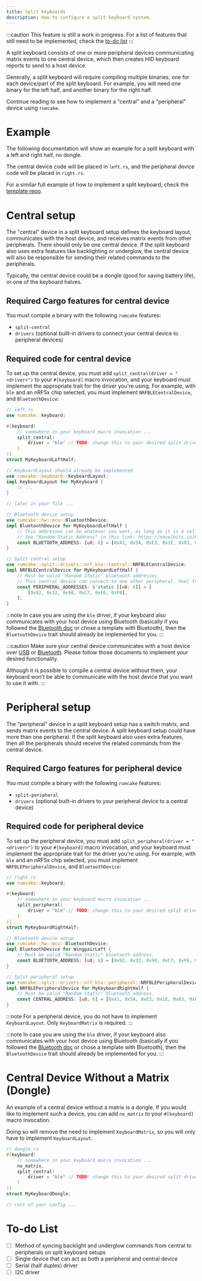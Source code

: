 ```yaml
---
title: Split keyboards
description: How to configure a split keyboard system.
---
```


:::caution
This feature is still a work in progress. For a list of features that still need
to be implemented, check the [to-do list](#to-do-list)
:::

A split keyboard consists of one or more peripheral devices communicating matrix events to
one central device, which then creates HID keyboard reports to send to a host device.

Generally, a split keyboard will require compiling multiple binaries, one for each
device/part of the split keyboard. For example, you will need one binary for
the left half, and another binary for the right half.

Continue reading to see how to implement a "central" and a "peripheral" device using `rumcake`.

# Example

The following documentation will show an example for a split keyboard with a left and right half,
no dongle.

The central device code will be placed in `left.rs`, and the peripheral device code will be
placed in `right.rs`.

For a similar full example of how to implement a split keyboard, check the
[template repo](https://github.com/Univa/rumcake-templates).

# Central setup

The "central" device in a split keyboard setup defines the keyboard layout, communicates with the host device, and receives matrix events from other peripherals. There should only be one central device.
If the split keyboard also uses extra features like backlighting or underglow, the central device will also be responsible for sending their related commands to the peripherals.

Typically, the central device could be a dongle (good for saving battery life), or one of the keyboard halves.

## Required Cargo features for central device

You must compile a binary with the following `rumcake` features:

- `split-central`
- `drivers` (optional built-in drivers to connect your central device to peripheral devices)

## Required code for central device

To set up the central device, you must add `split_central(driver = "<driver>")` to your `#[keyboard]` macro invocation,
and your keyboard must implement the appropriate trait for the driver you're using. For example, with `ble` and an nRF5x
chip selected, you must implement `NRFBLECentralDevice`, and `BluetoothDevice`:

```rust ins={6-8,20-37}
// left.rs
use rumcake::keyboard;

#[keyboard(
    // somewhere in your keyboard macro invocation ...
    split_central(
        driver = "ble" // TODO: change this to your desired split driver, and implement the appropriate trait
    )
)]
struct MyKeyboardLeftHalf;

// KeyboardLayout should already be implemented
use rumcake::keyboard::KeyboardLayout;
impl KeyboardLayout for MyKeyboard {
    // ...
}

// later in your file ...

// Bluetooth device setup
use rumcake::hw::mcu::BluetoothDevice;
impl BluetoothDevice for MyKeyboardLeftHalf {
    // This addresses can be whatever you want, as long as it is a valid "Random Static" bluetooth addresses.
    // See "Random Static Address" in this link: https://novelbits.io/bluetooth-address-privacy-ble/
    const BLUETOOTH_ADDRESS: [u8; 6] = [0x41, 0x5A, 0xE3, 0x1E, 0x83, 0xE7]; // TODO: Change this to something else
}

// Split central setup
use rumcake::split::drivers::nrf_ble::central::NRFBLECentralDevice;
impl NRFBLECentralDevice for MyKeyboardLeftHalf {
    // Must be valid "Random Static" bluetooth addresses.
    // This central device can connect to one other peripheral. Feel free to add more addresses to connect more peripherals.
    const PERIPHERAL_ADDRESSES: &'static [[u8; 6]] = [
        [0x92, 0x32, 0x98, 0xC7, 0xF6, 0xF8],
    ];
}
```

:::note
In case you are using the `ble` driver, if your keyboard also communicates with your host device using Bluetooth
(basically if you followed the [Bluetooth doc](../feature-bluetooth-host/) or chose a template with Bluetooth),
then the `BluetoothDevice` trait should already be implemented for you.
:::

:::caution
Make sure your central device communicates with a host device over [USB](../feature-usb-host/)
or [Bluetooth](../feature-bluetooth-host/). Please follow those documents to implement
your desired functionality.

Although it is possible to compile a central device without them, your keyboard won't
be able to communicate with the host device that you want to use it with.
:::

# Peripheral setup

The "peripheral" device in a split keyboard setup has a switch matrix, and sends matrix events to the central device. A split keyboard setup could have more than one peripheral.
If the split keyboard also uses extra features, then all the peripherals should receive the related commands from the central device.

## Required Cargo features for peripheral device

You must compile a binary with the following `rumcake` features:

- `split-peripheral`
- `drivers` (optional built-in drivers to your peripheral device to a central device)

## Required code for peripheral device

To set up the peripheral device, you must add `split_peripheral(driver = "<driver>")` to your `#[keyboard]` macro invocation,
and your keyboard must implement the appropriate trait for the driver you're using. For example, with `ble` and an nRF5x chip
selected, you must implement `NRFBLEPeripheralDevice`, and `BluetoothDevice`:

```rust ins={6-8,12-24}
// right.rs
use rumcake::keyboard;

#[keyboard(
    // somewhere in your keyboard macro invocation ...
    split_peripheral(
        driver = "ble" // TODO: change this to your desired split driver, and implement the appropriate trait below
    )
)]
struct MyKeyboardRightHalf;

// Bluetooth device setup
use rumcake::hw::mcu::BluetoothDevice;
impl BluetoothDevice for WingpairLeft {
    // Must be valid "Random Static" bluetooth address.
    const BLUETOOTH_ADDRESS: [u8; 6] = [0x92, 0x32, 0x98, 0xC7, 0xF6, 0xF8]; // TODO: Change this to something else
}

// Split peripheral setup
use rumcake::split::drivers::nrf_ble::peripheral::NRFBLEPeripheralDevice;
impl NRFBLEPeripheralDevice for MyKeyboardRightHalf {
    // Must be valid "Random Static" bluetooth address.
    const CENTRAL_ADDRESS: [u8; 6] = [0x41, 0x5A, 0xE3, 0x1E, 0x83, 0xE7]; // Must match the BLUETOOTH_ADDRESS specified in the left half
}
```

:::note
For a peripheral device, you do not have to implement `KeyboardLayout`. Only `KeyboardMatrix` is required.
:::

:::note
In case you are using the `ble` driver, if your keyboard also communicates with your host device using Bluetooth
(basically if you followed the [Bluetooth doc](../feature-bluetooth-host/) or chose a template with Bluetooth),
then the `BluetoothDevice` trait should already be implemented for you.
:::

# Central Device Without a Matrix (Dongle)

An example of a central device without a matrix is a dongle. If you would like
to implement such a device, you can add `no_matrix` to your `#[keyboard]` macro invocation.

Doing so will remove the need to implement `KeyboardMatrix`, so you will only have to implement
`KeyboardLayout`.

```rust ins={3}
// dongle.rs
#[keyboard(
    // somewhere in your keyboard macro invocation ...
    no_matrix,
    split_central(
        driver = "ble" // TODO: change this to your desired split driver, and implement the appropriate trait
    )
)]
struct MyKeyboardDongle;

// rest of your config ...
```

# To-do List

- [ ] Method of syncing backlight and underglow commands from central to peripherals on split keyboard setups
- [ ] Single device that can act as both a peripheral and central device
- [ ] Serial (half duplex) driver
- [ ] I2C driver
